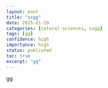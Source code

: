 ```yaml
---
layout: post
title: "ssgg"
date: 2025-01-29
categories: [natural-sciences, ssgg]
tags: [gg]
confidence: high
importance: high
status: published
toc: true
excerpt: "gg"
---
```


gg